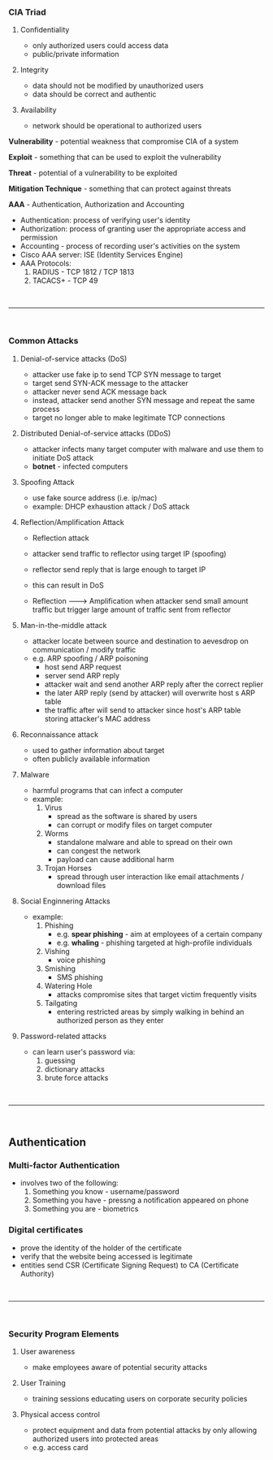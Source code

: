 ### CIA Triad
1. Confidentiality
    - only authorized users could access data
    - public/private information

2. Integrity
    - data should not be modified by unauthorized users
    - data should be correct and authentic

3. Availability
    - network should be operational to authorized users

**Vulnerability** - potential weakness that compromise CIA of a system

**Exploit** - something that can be used to exploit the vulnerability

**Threat** - potential of a vulnerability to be exploited

**Mitigation Technique** - something that can protect against threats

**AAA** - Authentication, Authorization and Accounting
- Authentication: process of verifying user's identity
- Authorization: process of granting user the appropriate access and permission
- Accounting - process of recording user's activities on the system
- Cisco AAA server: ISE (Identity Services Engine)
- AAA Protocols:
    1. RADIUS - TCP 1812 / TCP 1813
    2. TACACS+ - TCP 49

<br>
<hr>
<br>

### Common Attacks
1. Denial-of-service attacks (DoS)
    - attacker use fake ip to send TCP SYN message to target
    - target send SYN-ACK message to the attacker
    - attacker never send ACK message back
    - instead, attacker send another SYN message and repeat the same process
    - target no longer able to make legitimate TCP connections

2. Distributed Denial-of-service attacks (DDoS)
    - attacker infects many target computer with malware and use them to initiate DoS attack
    - **botnet** - infected computers

3. Spoofing Attack
    - use fake source address (i.e. ip/mac)
    - example: DHCP exhaustion attack / DoS attack

4. Reflection/Amplification Attack
    - Reflection attack
    - attacker send traffic to reflector using target IP (spoofing)
    - reflector send reply that is large enough to target IP
    - this can result in DoS

    - Reflection ---> Amplification when attacker send small amount traffic but trigger large amount of traffic sent from reflector

5. Man-in-the-middle attack
    - attacker locate between source and destination to aevesdrop on communication / modify traffic
    - e.g. ARP spoofing / ARP poisoning
        - host send ARP request
        - server send ARP reply
        - attacker wait and send another ARP reply after the correct replier
        - the later ARP reply (send by attacker) will overwrite host
        s ARP table
        - the traffic after will send to attacker since host's ARP table storing attacker's MAC address

6. Reconnaissance attack
    - used to gather information about target
    - often publicly available information

7. Malware
    - harmful programs that can infect a computer
    - example:
        1. Virus
            - spread as the software is shared by users
            - can corrupt or modify files on target computer
        2. Worms
            - standalone malware and able to spread on their own
            - can congest the network
            - payload can cause additional harm 
        3. Trojan Horses
            - spread through user interaction like email attachments / download files

8. Social Enginnering Attacks
    - example:
        1. Phishing
            - e.g. **spear phishing** - aim at employees of a certain company
            - e.g. **whaling** - phishing targeted at high-profile individuals
        2. Vishing
            - voice phishing
        3. Smishing
            - SMS phishing
        4. Watering Hole
            - attacks compromise sites that target victim frequently visits
        5. Tailgating
            - entering restricted areas by simply walking in behind an authorized person as they enter

9. Password-related attacks
    - can learn user's password via:
        1. guessing
        2. dictionary attacks
        3. brute force attacks

<br>
<hr>
<br>

## Authentication
### Multi-factor Authentication
- involves two of the following:
    1. Something you know - username/password
    2. Something you have - pressng a notification appeared on phone
    3. Something you are - biometrics

### Digital certificates
- prove the identity of the holder of the certificate
- verify that the website being accessed is legitimate
- entities send CSR (Certificate Signing Request) to CA (Certificate Authority)

<br>
<hr>
<br>

### Security Program Elements
1. User awareness
    - make employees aware of potential security attacks

2. User Training
    - training sessions educating users on corporate security policies

3. Physical access control
    - protect equipment and data from potential attacks by only allowing authorized users into protected areas
    - e.g. access card

